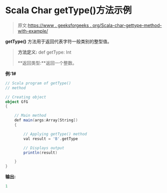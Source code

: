 # Scala Char getType()方法示例

> 原文:[https://www . geeksforgeeks . org/Scala-char-gettype-method-with-example/](https://www.geeksforgeeks.org/scala-char-gettype-method-with-example/)

**getType()** 方法用于返回代表字符一般类别的整型值。

> **方法定义:** def getType: Int
> 
> **返回类型:**返回一个整数。

**例:1#**

```scala
// Scala program of getType()
// method

// Creating object
object GfG
{ 

    // Main method
    def main(args:Array[String])
    {

        // Applying getType() method 
        val result = 'B'.getType

        // Displays output
        println(result)

    }
} 
```

**输出:**

```scala
1

```